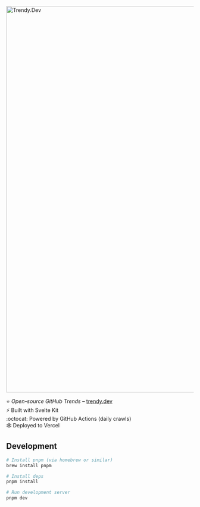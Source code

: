 <img width="1040" alt="Trendy.Dev" src="https://user-images.githubusercontent.com/47952/193275368-fa6f5f82-74ba-41fa-9b41-dc611851299b.png">

⭐️ _Open-source GitHub Trends_ – [trendy.dev](https://trendy.dev/)   
⚡️ Built with Svelte Kit  
:octocat: Powered by GitHub Actions (daily crawls)   
🕸 Deployed to Vercel  

## Development



```bash
# Install pnpm (via homebrew or similar)
brew install pnpm

# Install deps
pnpm install

# Run development server
pnpm dev
```

